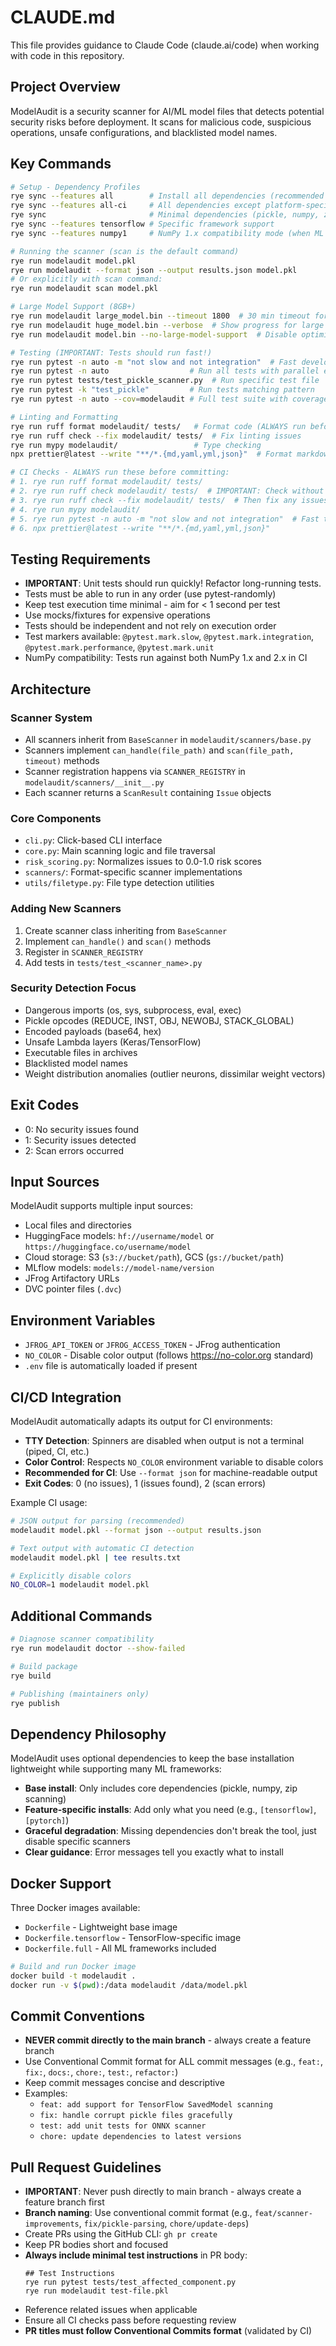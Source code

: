 # CLAUDE.md

This file provides guidance to Claude Code (claude.ai/code) when working with code in this repository.

## Project Overview

ModelAudit is a security scanner for AI/ML model files that detects potential security risks before deployment. It scans for malicious code, suspicious operations, unsafe configurations, and blacklisted model names.

## Key Commands

```bash
# Setup - Dependency Profiles
rye sync --features all        # Install all dependencies (recommended for development)
rye sync --features all-ci     # All dependencies except platform-specific (for CI)
rye sync                       # Minimal dependencies (pickle, numpy, zip)
rye sync --features tensorflow # Specific framework support
rye sync --features numpy1     # NumPy 1.x compatibility mode (when ML frameworks conflict)

# Running the scanner (scan is the default command)
rye run modelaudit model.pkl
rye run modelaudit --format json --output results.json model.pkl
# Or explicitly with scan command:
rye run modelaudit scan model.pkl

# Large Model Support (8GB+)
rye run modelaudit large_model.bin --timeout 1800  # 30 min timeout for large models
rye run modelaudit huge_model.bin --verbose  # Show progress for large files
rye run modelaudit model.bin --no-large-model-support  # Disable optimizations

# Testing (IMPORTANT: Tests should run fast!)
rye run pytest -n auto -m "not slow and not integration"  # Fast development testing (recommended)
rye run pytest -n auto                  # Run all tests with parallel execution
rye run pytest tests/test_pickle_scanner.py  # Run specific test file
rye run pytest -k "test_pickle"         # Run tests matching pattern
rye run pytest -n auto --cov=modelaudit # Full test suite with coverage

# Linting and Formatting
rye run ruff format modelaudit/ tests/   # Format code (ALWAYS run before committing)
rye run ruff check --fix modelaudit/ tests/  # Fix linting issues
rye run mypy modelaudit/                 # Type checking
npx prettier@latest --write "**/*.{md,yaml,yml,json}"  # Format markdown, YAML, JSON files

# CI Checks - ALWAYS run these before committing:
# 1. rye run ruff format modelaudit/ tests/
# 2. rye run ruff check modelaudit/ tests/  # IMPORTANT: Check without --fix first!
# 3. rye run ruff check --fix modelaudit/ tests/  # Then fix any issues
# 4. rye run mypy modelaudit/
# 5. rye run pytest -n auto -m "not slow and not integration"  # Fast tests first
# 6. npx prettier@latest --write "**/*.{md,yaml,yml,json}"
```

## Testing Requirements

- **IMPORTANT**: Unit tests should run quickly! Refactor long-running tests.
- Tests must be able to run in any order (use pytest-randomly)
- Keep test execution time minimal - aim for < 1 second per test
- Use mocks/fixtures for expensive operations
- Tests should be independent and not rely on execution order
- Test markers available: `@pytest.mark.slow`, `@pytest.mark.integration`, `@pytest.mark.performance`, `@pytest.mark.unit`
- NumPy compatibility: Tests run against both NumPy 1.x and 2.x in CI

## Architecture

### Scanner System

- All scanners inherit from `BaseScanner` in `modelaudit/scanners/base.py`
- Scanners implement `can_handle(file_path)` and `scan(file_path, timeout)` methods
- Scanner registration happens via `SCANNER_REGISTRY` in `modelaudit/scanners/__init__.py`
- Each scanner returns a `ScanResult` containing `Issue` objects

### Core Components

- `cli.py`: Click-based CLI interface
- `core.py`: Main scanning logic and file traversal
- `risk_scoring.py`: Normalizes issues to 0.0-1.0 risk scores
- `scanners/`: Format-specific scanner implementations
- `utils/filetype.py`: File type detection utilities

### Adding New Scanners

1. Create scanner class inheriting from `BaseScanner`
2. Implement `can_handle()` and `scan()` methods
3. Register in `SCANNER_REGISTRY`
4. Add tests in `tests/test_<scanner_name>.py`

### Security Detection Focus

- Dangerous imports (os, sys, subprocess, eval, exec)
- Pickle opcodes (REDUCE, INST, OBJ, NEWOBJ, STACK_GLOBAL)
- Encoded payloads (base64, hex)
- Unsafe Lambda layers (Keras/TensorFlow)
- Executable files in archives
- Blacklisted model names
- Weight distribution anomalies (outlier neurons, dissimilar weight vectors)

## Exit Codes

- 0: No security issues found
- 1: Security issues detected
- 2: Scan errors occurred

## Input Sources

ModelAudit supports multiple input sources:

- Local files and directories
- HuggingFace models: `hf://username/model` or `https://huggingface.co/username/model`
- Cloud storage: S3 (`s3://bucket/path`), GCS (`gs://bucket/path`)
- MLflow models: `models://model-name/version`
- JFrog Artifactory URLs
- DVC pointer files (`.dvc`)

## Environment Variables

- `JFROG_API_TOKEN` or `JFROG_ACCESS_TOKEN` - JFrog authentication
- `NO_COLOR` - Disable color output (follows https://no-color.org standard)
- `.env` file is automatically loaded if present

## CI/CD Integration

ModelAudit automatically adapts its output for CI environments:

- **TTY Detection**: Spinners are disabled when output is not a terminal (piped, CI, etc.)
- **Color Control**: Respects `NO_COLOR` environment variable to disable colors
- **Recommended for CI**: Use `--format json` for machine-readable output
- **Exit Codes**: 0 (no issues), 1 (issues found), 2 (scan errors)

Example CI usage:

```bash
# JSON output for parsing (recommended)
modelaudit model.pkl --format json --output results.json

# Text output with automatic CI detection
modelaudit model.pkl | tee results.txt

# Explicitly disable colors
NO_COLOR=1 modelaudit model.pkl
```

## Additional Commands

```bash
# Diagnose scanner compatibility
rye run modelaudit doctor --show-failed

# Build package
rye build

# Publishing (maintainers only)
rye publish
```

## Dependency Philosophy

ModelAudit uses optional dependencies to keep the base installation lightweight while supporting many ML frameworks:

- **Base install**: Only includes core dependencies (pickle, numpy, zip scanning)
- **Feature-specific installs**: Add only what you need (e.g., `[tensorflow]`, `[pytorch]`)
- **Graceful degradation**: Missing dependencies don't break the tool, just disable specific scanners
- **Clear guidance**: Error messages tell you exactly what to install

## Docker Support

Three Docker images available:

- `Dockerfile` - Lightweight base image
- `Dockerfile.tensorflow` - TensorFlow-specific image
- `Dockerfile.full` - All ML frameworks included

```bash
# Build and run Docker image
docker build -t modelaudit .
docker run -v $(pwd):/data modelaudit /data/model.pkl
```

## Commit Conventions

- **NEVER commit directly to the main branch** - always create a feature branch
- Use Conventional Commit format for ALL commit messages (e.g., `feat:`, `fix:`, `docs:`, `chore:`, `test:`, `refactor:`)
- Keep commit messages concise and descriptive
- Examples:
  - `feat: add support for TensorFlow SavedModel scanning`
  - `fix: handle corrupt pickle files gracefully`
  - `test: add unit tests for ONNX scanner`
  - `chore: update dependencies to latest versions`

## Pull Request Guidelines

- **IMPORTANT**: Never push directly to main branch - always create a feature branch first
- **Branch naming**: Use conventional commit format (e.g., `feat/scanner-improvements`, `fix/pickle-parsing`, `chore/update-deps`)
- Create PRs using the GitHub CLI: `gh pr create`
- Keep PR bodies short and focused
- **Always include minimal test instructions** in PR body:
  ```
  ## Test Instructions
  rye run pytest tests/test_affected_component.py
  rye run modelaudit test-file.pkl
  ```
- Reference related issues when applicable
- Ensure all CI checks pass before requesting review
- **PR titles must follow Conventional Commits format** (validated by CI)

